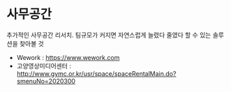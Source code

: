 # 사무공간

추가적인 사무공간 리서치. 팀규모가 커지면 자연스럽게 늘렸다 줄였다 할 수 있는 솔루션을 찾아볼 것

- Wework : https://www.wework.com
- 고양영상미디어센터 : http://www.gymc.or.kr/usr/space/spaceRentalMain.do?smenuNo=2020300
